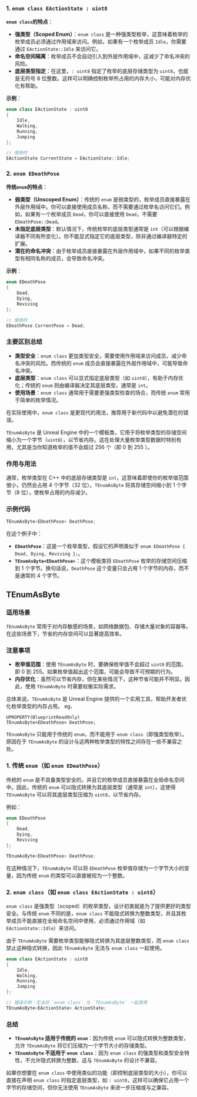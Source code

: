 ### 1. `enum class EActionState : uint8`

**`enum class`的特点**：

- **强类型（Scoped Enum）**：`enum class` 是一种强类型枚举，这意味着枚举的枚举成员必须通过作用域来访问。例如，如果有一个枚举成员 `Idle`，你需要通过 `EActionState::Idle` 来访问它。
- **命名空间隔离**：枚举成员不会自动引入到外层作用域中，这减少了命名冲突的风险。
- **底层类型指定**：在这里，`: uint8` 指定了枚举的底层存储类型为 `uint8`，也就是无符号 8 位整数。这样可以明确控制枚举所占用的内存大小，可能对内存优化有帮助。

**示例**：

```cpp
enum class EActionState : uint8
{
    Idle,
    Walking,
    Running,
    Jumping
};

// 使用时
EActionState CurrentState = EActionState::Idle;
```

### 2. `enum EDeathPose`

**传统`enum`的特点**：

- **弱类型（Unscoped Enum）**：传统的 `enum` 是弱类型的，枚举成员直接暴露在外层作用域中。你可以直接使用成员名称，而不需要通过枚举名访问它们。例如，如果有一个枚举成员 `Dead`，你可以直接使用 `Dead`，不需要 `EDeathPose::Dead`。
- **未指定底层类型**：默认情况下，传统枚举的底层类型通常是 `int`（可以根据编译器不同有所变化）。你不能显式指定它的底层类型，除非通过编译器特定的扩展。
- **潜在的命名冲突**：由于枚举成员直接暴露在外层作用域中，如果不同的枚举类型有相同名称的成员，会导致命名冲突。

**示例**：

```cpp
enum EDeathPose
{
    Dead,
    Dying,
    Reviving
};

// 使用时
EDeathPose CurrentPose = Dead;
```

### 主要区别总结

- **类型安全**：`enum class` 更加类型安全，需要使用作用域来访问成员，减少命名冲突的风险。而传统的 `enum` 成员会直接暴露在外层作用域中，可能导致命名冲突。
- **底层类型**：`enum class` 可以显式指定底层类型（如 `uint8`），有助于内存优化；传统的 `enum` 则由编译器决定其底层类型，通常是 `int`。
- **使用场景**：`enum class` 通常用于需要更强类型检查的场合，而传统 `enum` 常用于简单的枚举情况。

在实际使用中，`enum class` 是更现代的用法，推荐用于新代码中以避免潜在的错误。

`TEnumAsByte` 是 Unreal Engine 中的一个模板类，它用于将枚举类型的存储空间缩小为一个字节（`uint8`），以节省内存。这在处理大量枚举类型数据时特别有用，尤其是当你知道枚举的值不会超过 256 个（即 0 到 255 ）。

### 作用与用法

通常，枚举类型在 C++ 中的底层存储类型是 `int`，这意味着即使你的枚举值范围很小，仍然会占用 4 个字节（32 位）。`TEnumAsByte` 将其存储空间缩小到 1 个字节（8 位），使枚举占用的内存减少。

### 示例代码

```cpp
TEnumAsByte<EDeathPose> DeathPose;
```

在这个例子中：

- **`EDeathPose`**：这是一个枚举类型，假设它的声明类似于 `enum EDeathPose { Dead, Dying, Reviving };`。
- **`TEnumAsByte<EDeathPose>`**：这个模板类将 `EDeathPose` 枚举的存储空间压缩到 1 个字节。换句话说，`DeathPose` 这个变量只会占用 1 个字节的内存，而不是通常的 4 个字节。

## TEnumAsByte
### 适用场景

`TEnumAsByte` 常用于对内存敏感的场景，如网络数据包、存储大量对象的容器等。在这些场景下，节省的内存空间可以显著提高效率。

### 注意事项

- **枚举值范围**：使用 `TEnumAsByte` 时，要确保枚举值不会超过 `uint8` 的范围，即 0 到 255。如果枚举值超出这个范围，可能会导致不可预期的行为。
- **内存优化**：虽然可以节省内存，但在某些情况下，这种节省可能并不明显。因此，使用 `TEnumAsByte` 时需要权衡实际需求。

总体来说，`TEnumAsByte` 是 Unreal Engine 提供的一个实用工具，帮助开发者优化枚举类型的内存占用。
eg、
```
UPROPERTY(BlueprintReadOnly)
TEnumAsByte<EDeathPose> DeathPose;
```

`TEnumAsByte` 只能用于传统的 `enum`，而不能用于 `enum class`（即强类型枚举）。原因在于 `TEnumAsByte` 的设计与这两种枚举类型的特性之间存在一些不兼容之处。

### 1. **传统 `enum`（如 `enum EDeathPose`）**

传统的 `enum` 是不具备类型安全的，并且它的枚举成员直接暴露在全局命名空间中。因此，传统的 `enum` 可以隐式转换为其底层类型（通常是 `int`），这使得 `TEnumAsByte` 可以将其底层类型压缩为 `uint8`，以节省内存。

例如：

```cpp
enum EDeathPose
{
    Dead,
    Dying,
    Reviving
};

TEnumAsByte<EDeathPose> DeathPose;
```

在这种情况下，`TEnumAsByte` 可以将 `EDeathPose` 枚举值存储为一个字节大小的变量，因为传统 `enum` 的类型可以直接被视为一个整数。

### 2. **`enum class`（如 `enum class EActionState : uint8`）**

`enum class` 是强类型（scoped）的枚举类型，设计初衷就是为了提供更好的类型安全。与传统 `enum` 不同的是，`enum class` 不能隐式转换为整数类型，并且其枚举成员不能直接在全局命名空间中使用，必须通过作用域（如 `EActionState::Idle`）来访问。

由于 `TEnumAsByte` 需要枚举类型能够隐式转换为其底层整数类型，而 `enum class` 禁止这种隐式转换，因此 `TEnumAsByte` 无法与 `enum class` 一起使用。

```cpp
enum class EActionState : uint8
{
    Idle,
    Walking,
    Running,
    Jumping
};

// 错误示例：无法将 `enum class` 与 `TEnumAsByte` 一起使用
TEnumAsByte<EActionState> ActionState;
```

### 总结

- **`TEnumAsByte` 适用于传统的 `enum`**：因为传统 `enum` 可以隐式转换为整数类型，允许 `TEnumAsByte` 将它们压缩为一个字节大小的存储类型。
- **`TEnumAsByte` 不适用于 `enum class`**：因为 `enum class` 的强类型和类型安全特性，不允许隐式转换为整数，这与 `TEnumAsByte` 的设计不兼容。

如果你想要在 `enum class` 中使用类似的功能（即控制底层类型的大小），你可以直接在声明 `enum class` 时指定底层类型，如 `: uint8`，这样可以确保它占用一个字节的存储空间，但你无法使用 `TEnumAsByte` 来进一步压缩或与之兼容。
<!--stackedit_data:
eyJoaXN0b3J5IjpbLTE0MzM4NTAzMTZdfQ==
-->